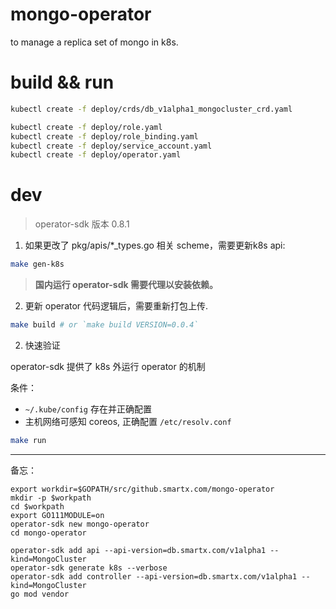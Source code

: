 # mongo-operator

to manage a replica set of mongo in k8s.

# build  && run

```bash
kubectl create -f deploy/crds/db_v1alpha1_mongocluster_crd.yaml

kubectl create -f deploy/role.yaml
kubectl create -f deploy/role_binding.yaml
kubectl create -f deploy/service_account.yaml
kubectl create -f deploy/operator.yaml
```

# dev

> operator-sdk 版本 0.8.1

1. 如果更改了 pkg/apis/*_types.go 相关 scheme，需要更新k8s api:

```bash
make gen-k8s
```

> **国内运行 operator-sdk 需要代理以安装依赖。**

2. 更新 operator 代码逻辑后，需要重新打包上传.
```bash
make build # or `make build VERSION=0.0.4`  
```

2. 快速验证

operator-sdk 提供了 k8s 外运行 operator 的机制

条件：
-  `~/.kube/config`  存在并正确配置
- 主机网络可感知 coreos, 正确配置 `/etc/resolv.conf` 

```bash
make run
```

--------------------

备忘：

```
export workdir=$GOPATH/src/github.smartx.com/mongo-operator
mkdir -p $workpath
cd $workpath
export GO111MODULE=on
operator-sdk new mongo-operator
cd mongo-operator
```
```
operator-sdk add api --api-version=db.smartx.com/v1alpha1 --kind=MongoCluster
operator-sdk generate k8s --verbose  
operator-sdk add controller --api-version=db.smartx.com/v1alpha1 --kind=MongoCluster 
go mod vendor

```
